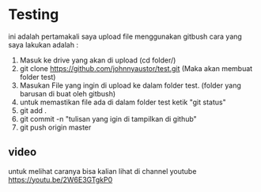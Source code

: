 # Testing
ini adalah pertamakali saya upload file menggunakan gitbush
cara yang saya lakukan adalah :<br>
1. Masuk ke drive yang akan di upload (cd folder/)<br>
2. git clone https://github.com/johnnyaustor/test.git (Maka akan membuat folder test) <br>
3. Masukan File yang ingin di upload ke dalam folder test. (folder yang barusan di buat oleh gitbush)<br>
4. untuk memastikan file ada di dalam folder test ketik "git status"<br>
5. git add .<br>
6. git commit -n "tulisan yang igin di tampilkan di github"<br>
7. git push origin master


## video
untuk melihat caranya bisa kalian lihat di channel youtube
https://youtu.be/2W6E3GTgkP0
